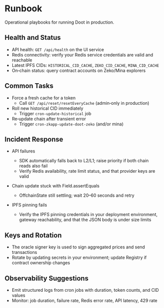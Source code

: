 # Runbook

Operational playbooks for running Doot in production.

## Health and Status

- API health: `GET /api/health` on the UI service
- Redis connectivity: verify your Redis service credentials are valid and reachable
- Latest IPFS CIDs: `HISTORICAL_CID_CACHE`, `ZEKO_CID_CACHE`, `MINA_CID_CACHE`
- On‑chain status: query contract accounts on Zeko/Mina explorers

## Common Tasks

- Force a fresh cache for a token
  - Call `GET /api/reset/resetEveryCache` (admin‑only in production)
- Roll new historical CID immediately
  - Trigger `cron-update-historical` job
- Re‑update chain after transient error
  - Trigger `cron-zkapp-update-doot-zeko` (and/or mina)

## Incident Response

- API failures
  - SDK automatically falls back to L2/L1; raise priority if both chain reads also fail
  - Verify Redis availability, rate limit status, and that provider keys are valid

- Chain update stuck with Field.assertEquals
  - OffchainState still settling; wait 20–60 seconds and retry

- IPFS pinning fails
  - Verify the IPFS pinning credentials in your deployment environment, gateway reachability, and that the JSON body is under size limits

## Keys and Rotation

- The oracle signer key is used to sign aggregated prices and send transactions
- Rotate by updating secrets in your environment; update Registry if contract ownership changes

## Observability Suggestions

- Emit structured logs from cron jobs with duration, token counts, and CID values
- Monitor: job duration, failure rate, Redis error rate, API latency, 429 rate
